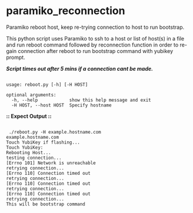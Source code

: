 # paramiko_reconnection
Paramiko reboot host, keep re-trying connection to host to run bootstrap.

This python script uses Paramiko to ssh to a host or list of host(s) in a file and run reboot command followed by reconnection function in order to re-gain connection after reboot to run bootstrap command with yubikey prompt.

<b><i>Script times out after 5 mins if a connection cant be made.</i></b>

<pre><code>
usage: reboot.py [-h] [-H HOST]

optional arguments:
  -h, --help            show this help message and exit
  -H HOST, --host HOST  Specify hostname
</code></pre>


<b>:: Expect Output ::</b>

<pre><code>
 ./reboot.py -H example.hostname.com
example.hostname.com
Touch YubiKey if flashing...
Touch YubiKey:
Rebooting Host...
testing connection...
[Errno 101] Network is unreachable
retrying connection...
[Errno 110] Connection timed out
retrying connection...
[Errno 110] Connection timed out
retrying connection...
[Errno 110] Connection timed out
retrying connection...
This will be bootstrap command
</code></pre>

